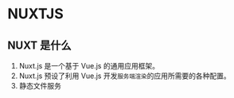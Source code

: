 # NUXTJS
## NUXT 是什么
1. Nuxt.js 是一个基于 Vue.js 的通用应用框架。
2. Nuxt.js 预设了利用 Vue.js 开发`服务端渲染`的应用所需要的各种配置。
3. 静态文件服务